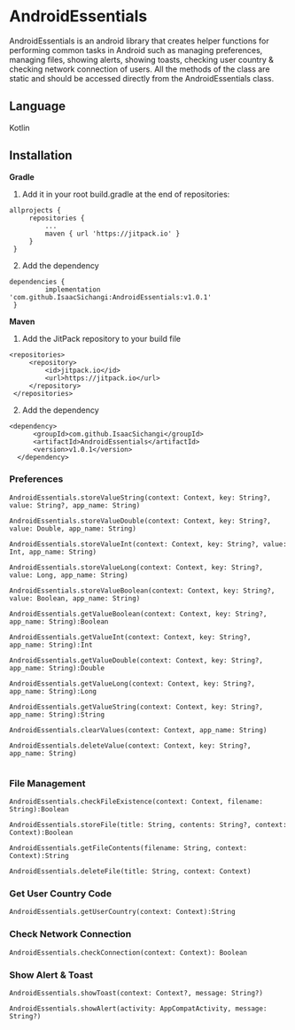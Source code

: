 # AndroidEssentials
AndroidEssentials is  an android library that creates helper functions for performing common tasks in Android
such as managing preferences, managing files, showing alerts, showing toasts, checking user country & checking network connection of users.
All the methods of the class are static and should be accessed directly from the AndroidEssentials class.

## Language

Kotlin

## Installation

**Gradle**

1.  Add it in your root build.gradle at the end of repositories:
   ```
   allprojects {
		repositories {
			...
			maven { url 'https://jitpack.io' }
		}
	}
  ```
 
 2. Add the dependency
   ```
   dependencies {
	        implementation 'com.github.IsaacSichangi:AndroidEssentials:v1.0.1'
	}
   ```
   **Maven**
   
   1. Add the JitPack repository to your build file
   
   ```
   <repositories>
		<repository>
		    <id>jitpack.io</id>
		    <url>https://jitpack.io</url>
		</repository>
	</repositories>
  ```
  2. Add the dependency
  ```
  <dependency>
	    <groupId>com.github.IsaacSichangi</groupId>
	    <artifactId>AndroidEssentials</artifactId>
	    <version>v1.0.1</version>
	</dependency>
  
   ```


### Preferences

```
AndroidEssentials.storeValueString(context: Context, key: String?, value: String?, app_name: String)

AndroidEssentials.storeValueDouble(context: Context, key: String?, value: Double, app_name: String)

AndroidEssentials.storeValueInt(context: Context, key: String?, value: Int, app_name: String)

AndroidEssentials.storeValueLong(context: Context, key: String?, value: Long, app_name: String)

AndroidEssentials.storeValueBoolean(context: Context, key: String?, value: Boolean, app_name: String)

AndroidEssentials.getValueBoolean(context: Context, key: String?, app_name: String):Boolean

AndroidEssentials.getValueInt(context: Context, key: String?, app_name: String):Int

AndroidEssentials.getValueDouble(context: Context, key: String?, app_name: String):Double

AndroidEssentials.getValueLong(context: Context, key: String?, app_name: String):Long

AndroidEssentials.getValueString(context: Context, key: String?, app_name: String):String

AndroidEssentials.clearValues(context: Context, app_name: String)

AndroidEssentials.deleteValue(context: Context, key: String?, app_name: String) 
      
```
### File Management
```
AndroidEssentials.checkFileExistence(context: Context, filename: String):Boolean
       
AndroidEssentials.storeFile(title: String, contents: String?, context: Context):Boolean
       
AndroidEssentials.getFileContents(filename: String, context: Context):String

AndroidEssentials.deleteFile(title: String, context: Context)

 ```
 ### Get User Country Code
 ```
 AndroidEssentials.getUserCountry(context: Context):String
 ```
 
 ### Check Network Connection
 
 ```   
 AndroidEssentials.checkConnection(context: Context): Boolean 
 ```
 
 ### Show Alert & Toast
 
 ```
 AndroidEssentials.showToast(context: Context?, message: String?)
   
 AndroidEssentials.showAlert(activity: AppCompatActivity, message: String?)
 ```
           




